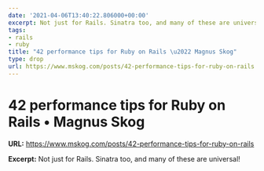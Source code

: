 ```yaml
---
date: '2021-04-06T13:40:22.806000+00:00'
excerpt: Not just for Rails. Sinatra too, and many of these are universal!
tags:
- rails
- ruby
title: "42 performance tips for Ruby on Rails \u2022 Magnus Skog"
type: drop
url: https://www.mskog.com/posts/42-performance-tips-for-ruby-on-rails
---
```


# 42 performance tips for Ruby on Rails • Magnus Skog

**URL:** https://www.mskog.com/posts/42-performance-tips-for-ruby-on-rails

**Excerpt:** Not just for Rails. Sinatra too, and many of these are universal!
